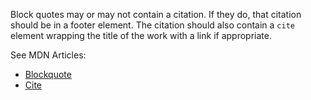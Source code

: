 Block quotes may or may not contain a citation. If they do, that citation should be in a footer element. The citation should also contain a `cite` element wrapping the title of the work with a link if appropriate.

See MDN Articles:

- [Blockquote](https://developer.mozilla.org/en-US/docs/Web/HTML/Element/blockquote#attr-cite)
- [Cite](https://developer.mozilla.org/en-US/docs/Web/HTML/Element/cite)